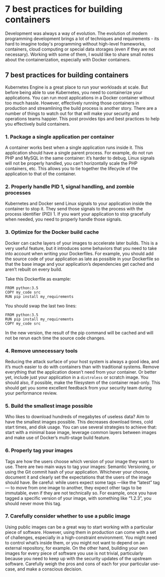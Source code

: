 # 7 best practices for building containers


Development was always a way of evolution. The evolution of modern programming development brings a lot of techniques and requirements - its hard to imagine today's programming without high-level frameworks, containers, cloud computing or special data storages (even if they are not necessary). Working with some of them, I would like to share small notes about the containerization, especially with Docker containers.

<!--more-->

## 7 best practices for building containers

Kubernetes Engine is a great place to run your workloads at scale. But before being able to use Kubernetes, you need to containerize your applications. You can run most applications in a Docker container without too much hassle. However, effectively running those containers in production and streamlining the build process is another story. There are a number of things to watch out for that will make your security and operations teams happier. This post provides tips and best practices to help you effectively build containers.

### 1. Package a single application per container

A container works best when a single application runs inside it. This application should have a single parent process. For example, do not run PHP and MySQL in the same container: it’s harder to debug, Linux signals will not be properly handled, you can’t horizontally scale the PHP containers, etc. This allows you to tie together the lifecycle of the application to that of the container.

### 2. Properly handle PID 1, signal handling, and zombie processes

Kubernetes and Docker send Linux signals to your application inside the container to stop it. They send those signals to the process with the process identifier (PID) 1. If you want your application to stop gracefully when needed, you need to properly handle those signals. 

### 3. Optimize for the Docker build cache

Docker can cache layers of your images to accelerate later builds. This is a very useful feature, but it introduces some behaviors that you need to take into account when writing your Dockerfiles. For example, you should add the source code of your application as late as possible in your Dockerfile so that the base image and your application’s dependencies get cached and aren’t rebuilt on every build.

Take this Dockerfile as example:
```docker
FROM python:3.5
COPY my_code src
RUN pip install my_requirements
```

You should swap the last two lines:
```docker
FROM python:3.5
RUN pip install my_requirements
COPY my_code src
```
In the new version, the result of the pip command will be cached and will not be rerun each time the source code changes.

### 4. Remove unnecessary tools

Reducing the attack surface of your host system is always a good idea, and it’s much easier to do with containers than with traditional systems. Remove everything that the application doesn’t need from your container. Or better yet, include just your application in a `distroless` or scratch image. You should also, if possible, make the filesystem of the container read-only. This should get you some excellent feedback from your security team during your performance review.

### 5. Build the smallest image possible

Who likes to download hundreds of megabytes of useless data? Aim to have the smallest images possible. This decreases download times, cold start times, and disk usage. You can use several strategies to achieve that: start with a minimal base image, leverage common layers between images and make use of Docker’s multi-stage build feature.

### 6. Properly tag your images

Tags are how the users choose which version of your image they want to use. There are two main ways to tag your images: Semantic Versioning, or using the Git commit hash of your application. Whichever your choose, document it and clearly set the expectations that the users of the image should have. Be careful: while users expect some tags —like the “latest” tag— to move from one image to another, they expect other tags to be immutable, even if they are not technically so. For example, once you have tagged a specific version of your image, with something like “1.2.3”, you should never move this tag.

### 7. Carefully consider whether to use a public image

Using public images can be a great way to start working with a particular piece of software. However, using them in production can come with a set of challenges, especially in a high-constraint environment. You might need to control what’s inside them, or you might not want to depend on an external repository, for example. On the other hand, building your own images for every piece of software you use is not trivial, particularly because you need to keep up with the security updates of the upstream software. Carefully weigh the pros and cons of each for your particular use-case, and make a conscious decision.

